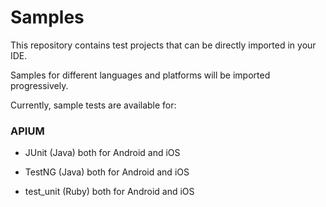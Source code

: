 # Samples

This repository contains test projects that can be directly imported in your IDE.

Samples for different languages and platforms will be imported progressively.

Currently, sample tests are available for:


### APIUM

 - JUnit (Java) both for Android and iOS
 
 - TestNG (Java) both for Android and iOS
 
 - test_unit (Ruby) both for Android and iOS